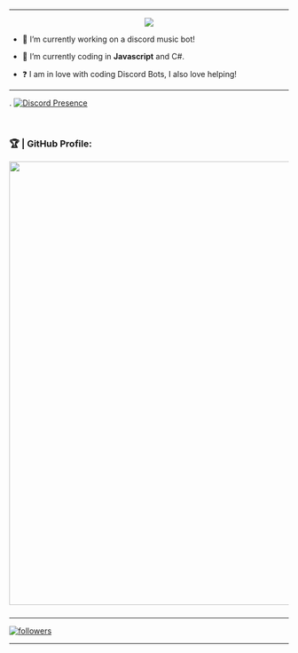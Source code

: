 ### 
---
<p align="center"> <img src="https://readme-typing-svg.herokuapp.com/?lines=Hello+there,+I'm+Draxler!&center=true&width=380&height=45"> 

- 🔭 I’m currently working on a discord music bot!
  

- 🌱 I’m currently coding in **Javascript** and C#.  
  

- ❓  I am in love with coding Discord Bots, I also love helping!

---

.                    [![Discord Presence](https://lanyard.cnrad.dev/api/410380919212605440)](https://discord.com/users/410380919212605440)



<br/>

### 🏆 | GitHub Profile:
<a href="nonce">
  <img width=800 src="https://github-profile-trophy.vercel.app/?username=hengplayz&column=8&theme=discord&no-frame=true&no-bg=true"/>
</a>



###
---
<a href="https://github.com/HenGPlayZ/"> <img alt="followers" title="Follow Me" src="https://img.shields.io/github/followers/HenGPlayZ?color=236ad3&labelColor=1155ba&style=for-the-badge&logo=github&label=Follow%20me" /></a>
</p>

---

